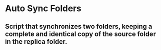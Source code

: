
# Auto Sync Folders

## Script that synchronizes two folders, keeping a complete and identical copy of the source folder in the replica folder. 